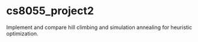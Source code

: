 # cs8055_project2
Implement and compare hill climbing and simulation annealing for heuristic optimization.
